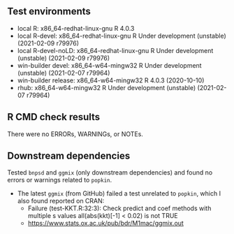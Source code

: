 ## Test environments
* local R:             x86_64-redhat-linux-gnu R 4.0.3
* local R-devel:       x86_64-redhat-linux-gnu R Under development (unstable) (2021-02-09 r79976)
* local R-devel-noLD:  x86_64-redhat-linux-gnu R Under development (unstable) (2021-02-09 r79976)
* win-builder devel:   x86_64-w64-mingw32      R Under development (unstable) (2021-02-07 r79964)
* win-builder release: x86_64-w64-mingw32      R 4.0.3 (2020-10-10)
* rhub:                x86_64-w64-mingw32      R Under development (unstable) (2021-02-07 r79964)

## R CMD check results
There were no ERRORs, WARNINGs, or NOTEs. 

## Downstream dependencies
Tested `bnpsd` and `ggmix` (only downstream dependencies) and found no errors or warnings related to `popkin`.

* The latest `ggmix` (from GitHub) failed a test unrelated to `popkin`, which I also found reported on CRAN:
  * Failure (test-KKT.R:32:3): Check predict and coef methods with multiple s values
    all(abs(kkt)[-1] < 0.02) is not TRUE
  * https://www.stats.ox.ac.uk/pub/bdr/M1mac/ggmix.out
